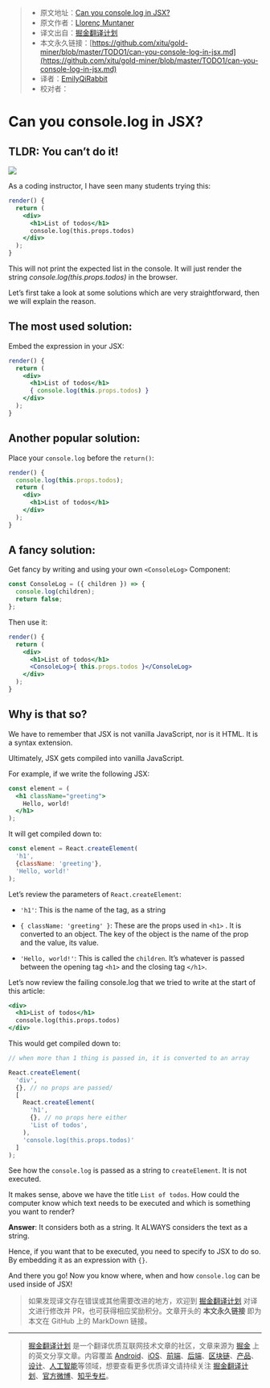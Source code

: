 > * 原文地址：[Can you console.log in JSX?](https://medium.com/javascript-in-plain-english/can-you-console-log-in-jsx-732f2ad46fe1)
> * 原文作者：[Llorenç Muntaner](https://medium.com/@lmuntaner)
> * 译文出自：[掘金翻译计划](https://github.com/xitu/gold-miner)
> * 本文永久链接：[https://github.com/xitu/gold-miner/blob/master/TODO1/can-you-console-log-in-jsx.md](https://github.com/xitu/gold-miner/blob/master/TODO1/can-you-console-log-in-jsx.md)
> * 译者：[EmilyQiRabbit](https://github.com/EmilyQiRabbit)
> * 校对者：

# Can you console.log in JSX?

## TLDR: You can’t do it!

![](https://cdn-images-1.medium.com/max/2000/1*OIfGKWZBZRsvKQZxQtr3Yw.jpeg)

As a coding instructor, I have seen many students trying this:

```jsx
render() {
  return (
    <div>
      <h1>List of todos</h1>
      console.log(this.props.todos)
    </div>
  );
}
```

This will not print the expected list in the console. It will just render the string *console.log(this.props.todos)* in the browser.

Let’s first take a look at some solutions which are very straightforward, then we will explain the reason.

## The most used solution:

Embed the expression in your JSX:

```jsx
render() {
  return (
    <div>
      <h1>List of todos</h1>
      { console.log(this.props.todos) }
    </div>
  );
}
```

## Another popular solution:

Place your `console.log` before the `return()`:

```jsx
render() {
  console.log(this.props.todos);
  return (
    <div>
      <h1>List of todos</h1>
    </div>
  );
}
```

## A fancy solution:

Get fancy by writing and using your own `<ConsoleLog>` Component:

```jsx
const ConsoleLog = ({ children }) => {
  console.log(children);
  return false;
};
```

Then use it:

```jsx
render() {
  return (
    <div>
      <h1>List of todos</h1>
      <ConsoleLog>{ this.props.todos }</ConsoleLog>
    </div>
  );
}
```

## Why is that so?

We have to remember that JSX is not vanilla JavaScript, nor is it HTML. It is a syntax extension.

Ultimately, JSX gets compiled into vanilla JavaScript.

For example, if we write the following JSX:

```jsx
const element = (
  <h1 className="greeting">
    Hello, world!
  </h1>
);
```

It will get compiled down to:

```jsx
const element = React.createElement(
  'h1',
  {className: 'greeting'},
  'Hello, world!'
);
```

Let’s review the parameters of `React.createElement`:

* `'h1'`: This is the name of the tag, as a string

* `{ className: 'greeting' }`: These are the props used in `<h1>` . It is converted to an object. The key of the object is the name of the prop and the value, its value.

* `'Hello, world!'`: This is called the `children`. It’s whatever is passed between the opening tag `<h1>` and the closing tag `</h1>`.

Let’s now review the failing console.log that we tried to write at the start of this article:

```jsx
<div>
  <h1>List of todos</h1>
  console.log(this.props.todos)
</div>
```

This would get compiled down to:

```jsx
// when more than 1 thing is passed in, it is converted to an array

React.createElement(
  'div',
  {}, // no props are passed/
  [ 
    React.createElement(
      'h1',
      {}, // no props here either
      'List of todos',
    ),
    'console.log(this.props.todos)'
  ]
);
```

See how the `console.log` is passed as a string to `createElement`. It is not executed.

It makes sense, above we have the title `List of todos`. How could the computer know which text needs to be executed and which is something you want to render?

**Answer**: It considers both as a string. It ALWAYS considers the text as a string.

Hence, if you want that to be executed, you need to specify to JSX to do so. By embedding it as an expression with `{}`.

And there you go! Now you know where, when and how `console.log` can be used inside of JSX!

> 如果发现译文存在错误或其他需要改进的地方，欢迎到 [掘金翻译计划](https://github.com/xitu/gold-miner) 对译文进行修改并 PR，也可获得相应奖励积分。文章开头的 **本文永久链接** 即为本文在 GitHub 上的 MarkDown 链接。

---

> [掘金翻译计划](https://github.com/xitu/gold-miner) 是一个翻译优质互联网技术文章的社区，文章来源为 [掘金](https://juejin.im) 上的英文分享文章。内容覆盖 [Android](https://github.com/xitu/gold-miner#android)、[iOS](https://github.com/xitu/gold-miner#ios)、[前端](https://github.com/xitu/gold-miner#前端)、[后端](https://github.com/xitu/gold-miner#后端)、[区块链](https://github.com/xitu/gold-miner#区块链)、[产品](https://github.com/xitu/gold-miner#产品)、[设计](https://github.com/xitu/gold-miner#设计)、[人工智能](https://github.com/xitu/gold-miner#人工智能)等领域，想要查看更多优质译文请持续关注 [掘金翻译计划](https://github.com/xitu/gold-miner)、[官方微博](http://weibo.com/juejinfanyi)、[知乎专栏](https://zhuanlan.zhihu.com/juejinfanyi)。
